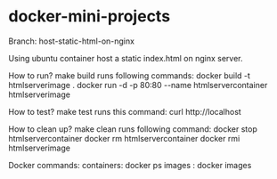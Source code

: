 # docker-mini-projects

Branch: host-static-html-on-nginx 

Using ubuntu container host a static index.html on nginx server.

How to run?
make build runs following commands:
  docker build -t htmlserverimage .
  docker run -d -p 80:80 --name htmlservercontainer htmlserverimage

How to test?
make test runs this command:
  curl http://localhost

How to clean up?
make clean runs following command:
  docker stop htmlservercontainer
  docker rm htmlservercontainer 
  docker rmi htmlserverimage

Docker commands:
  containers: docker ps
  images : docker images
